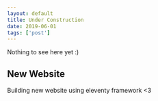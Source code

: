 ```yaml
---
layout: default
title: Under Construction
date: 2019-06-01
tags: ['post']
---
```

Nothing to see here yet :)
 <!-- excerpt -->
## New Website
Building new website using eleventy framework <3